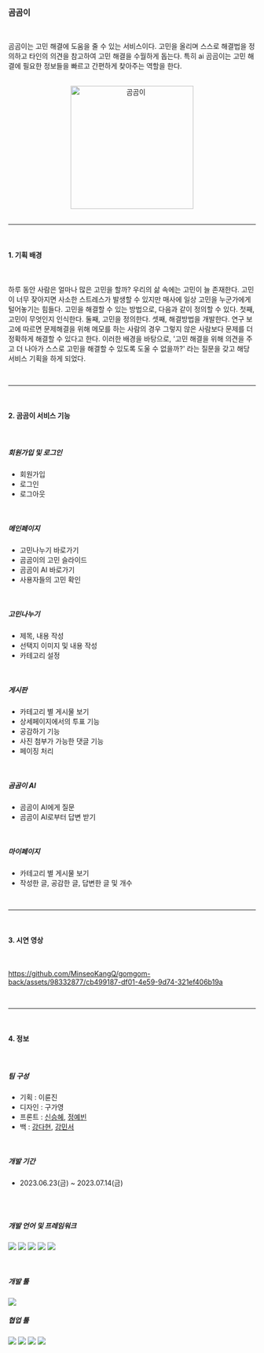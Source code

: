 <h3>곰곰이</h3>

<br>

 곰곰이는 고민 해결에 도움을 줄 수 있는 서비스이다. 고민을 올리며 스스로 해결법을 정의하고 타인의 의견을 참고하여 고민 해결을 수월하게 돕는다. 특히 ai 곰곰이는 고민 해결에 필요한 정보들을 빠르고 간편하게 찾아주는 역할을 한다.

<br>

<div align="center">
 <img width="250" alt="곰곰이" src="https://github.com/MinseoKangQ/gomgom-back/assets/98332877/24cbc501-cc4a-4d1f-a4fd-f0b8b38127ca">
</div>

<br>

---

<br>

<h4> 1. 기획 배경</h4>

<br>

 하루 동안 사람은 얼마나 많은 고민을 할까? 우리의 삶 속에는 고민이 늘 존재한다. 고민이 너무 잦아지면 사소한 스트레스가 발생할 수 있지만 매사에 일상 고민을 누군가에게 털어놓기는 힘들다. 고민을 해결할 수 있는 방법으로, 다음과 같이 정의할 수 있다. 첫째, 고민이 무엇인지 인식한다. 둘째, 고민을 정의한다. 셋째, 해결방법을 개발한다. 연구 보고에 따르면 문제해결을 위해 메모를 하는 사람의 경우 그렇지 않은 사람보다 문제를 더 정확하게 해결할 수 있다고 한다. 이러한 배경을 바탕으로, '고민 해결을 위해 의견을 주고 더 나아가 스스로 고민을 해결할 수 있도록 도울 수 없을까?' 라는 질문을 갖고 해당 서비스 기획을 하게 되었다.

<br>

---

<br>

<h4> 2. 곰곰이 서비스 기능</h4>

<br>

<h5>회원가입 및 로그인</h5>

- 회원가입
- 로그인
- 로그아웃

<br>

<h5>메인페이지</h5>

- 고민나누기 바로가기
- 곰곰이의 고민 슬라이드
- 곰곰이 AI 바로가기
- 사용자들의 고민 확인

<br>


<h5>고민나누기</h5>

- 제목, 내용 작성
- 선택지 이미지 및 내용 작성
- 카테고리 설정

<br>

<h5>게시판</h5>

- 카테고리 별 게시물 보기
- 상세페이지에서의 투표 기능
- 공감하기 기능
- 사진 첨부가 가능한 댓글 기능
- 페이징 처리

<br>

<h5>곰곰이 AI</h5>

- 곰곰이 AI에게 질문
- 곰곰이 AI로부터 답변 받기

<br>

<h5>마이페이지</h5>

- 카테고리 별 게시물 보기
- 작성한 글, 공감한 글, 답변한 글 및 개수

<br>

---

<br>

<h4>3. 시연 영상</h4>

<br>

https://github.com/MinseoKangQ/gomgom-back/assets/98332877/cb499187-df01-4e59-9d74-321ef406b19a

<br>

---

<br>

<h4>4. 정보</h4>

<br>

<h5>팀 구성</h5>

- 기획 : 이륜진
- 디자인 : 구가영
- 프론트 : <a href="https://github.com/drimh">신승혜</a>, <a href="https://github.com/benniejung">정예빈</a>
- 백 : <a href="https://github.com/hyeonda02">강다현</a>, <a href="https://github.com/MinseoKangQ">강민서</a>

<br>

<h5>개발 기간</h5>

- 2023.06.23(금) ~ 2023.07.14(금)

<br>
<br>

<h5>개발 언어 및 프레임워크</h5>

<img src="https://img.shields.io/badge/HTML5-E34F26?style=for-the-badge&logo=HTML5&logoColor=white"/> <img src="https://img.shields.io/badge/CSS3-1572B6?style=for-the-badge&logo=CSS3&logoColor=white"/> <img src="https://img.shields.io/badge/JavaScript-F7DF1E?style=for-the-badge&logo=JavaScript&logoColor=white"/>
<img src="https://img.shields.io/badge/Python-3766AB?style=for-the-badge&logo=Python&logoColor=white"/> <img src="https://img.shields.io/badge/Django-092E20?style=for-the-badge&logo=Django&logoColor=white)"/>

<br>

<h5>개발 툴</h5>

<img src="https://img.shields.io/badge/VS code-2F80ED?style=for-the-badge&logo=VS code&logoColor=white"/>

<br>

<h5>협업 툴</h5>

<img src="https://img.shields.io/badge/Figma-F24E1E?style=for-the-badge&logo=Figma&logoColor=white"/> <img src="https://img.shields.io/badge/Discord-5865F2?style=for-the-badge&logo=Discord&logoColor=white"/> <img src="https://img.shields.io/badge/Notion-black?style=for-the-badge&logo=Notion&logoColor=white"/> <img src="https://img.shields.io/badge/Github-black?style=for-the-badge&logo=Github&logoColor=white"/>
